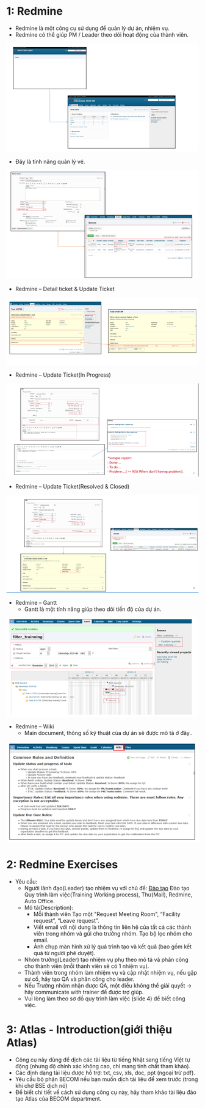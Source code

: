 # 1: Redmine
  - Redmine là một công cụ sử dụng để quản lý dự án, nhiệm vụ.
  - Redmine có thể giúp PM / Leader theo dõi hoạt động của thành viên.
  
![VMWare](remide.PNG)
  
- Đây là tính năng quản lý vé.

![VMWare](tiket.PNG)

- Redmine – Detail ticket & Update Ticket

![VMWare](detail_Tiket.PNG)

- Redmine – Update Ticket(In Progress)

![VMWare](detail_Tiket1.PNG)

- Redmine – Update Ticket(Resolved & Closed)

![VMWare](detail_Tiket2.PNG)

- Redmine – Gantt
  + Gantt là một tính năng giúp theo dõi tiến độ của dự án.

![VMWare](detail_Tiket3.PNG)

- Redmine – Wiki
  + Main document, thông số kỹ thuật của dự án sẽ được mô tả ở đây.. 

![VMWare](detail_Tiket4.PNG)

# 2: Redmine Exercises
  - Yêu cầu: 
    + Người lãnh đạo(Leader) tạo nhiệm vụ với chủ đề: [Đào tạo](Training) Đào tạo Quy trình làm việc(Training Working process), Thư(Mail), Redmine, Auto Office.
    + Mô tả(Description):
      + Mỗi thành viên Tạo một "Request Meeting Room", “Facility request”, “Leave request”.
      + Viết email với nội dung là thông tin liên hệ của tất cả các thành viên trong nhóm và gửi cho trưởng nhóm. Tạo bộ lọc nhóm cho email.
      + Ảnh chụp màn hình xử lý quá trình tạo và kết quả (bao gồm kết quả từ người phê duyệt).
    +  Nhóm trưởng(Leader) tạo nhiệm vụ phụ theo mô tả và phân công cho thành viên (mỗi thành viên sẽ có 1 nhiệm vụ).
    +  Thành viên trong nhóm làm nhiệm vụ và cập nhật nhiệm vụ, nếu gặp sự cố, hãy tạo QA và phân công cho leader.
    +  Nếu Trưởng nhóm nhận được QA, một điều không thể giải quyết -> hãy communicate with trainer để được trợ giúp.
    +  Vui lòng làm theo sơ đồ quy trình làm việc (slide 4) để biết công việc.

# 3: Atlas - Introduction(giới thiệu Atlas)
  - Công cụ này dùng để dịch các tài liệu từ tiếng Nhật sang tiếng Việt tự động (nhưng độ chính xác không cao, chỉ mang tính chất tham khảo).
  - Các định dạng tài liệu được hỗ trợ: txt, csv, xls, doc, ppt (ngoại trừ pdf).
  - Yêu cầu bộ phận BECOM nếu bạn muốn dịch tài liệu để xem trước (trong khi chờ BSE dịch nó)
  - Để biết chi tiết về cách sử dụng công cụ này, hãy tham khảo tài liệu đào tạo Atlas của BECOM department.
